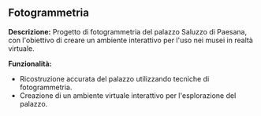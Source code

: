 ## Fotogrammetria

**Descrizione:**
Progetto di fotogrammetria del palazzo Saluzzo di Paesana, con l'obiettivo di creare un ambiente interattivo per l'uso nei musei in realtà virtuale.

**Funzionalità:**
- Ricostruzione accurata del palazzo utilizzando tecniche di fotogrammetria.
- Creazione di un ambiente virtuale interattivo per l'esplorazione del palazzo.
